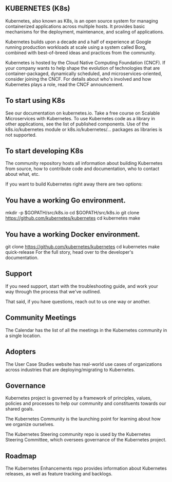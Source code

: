   ## KUBERNETES (K8s)

Kubernetes, also known as K8s, is an open source system for managing containerized applications across multiple hosts. It provides basic mechanisms for the deployment, maintenance, and scaling of applications.

Kubernetes builds upon a decade and a half of experience at Google running production workloads at scale using a system called Borg, combined with best-of-breed ideas and practices from the community.

Kubernetes is hosted by the Cloud Native Computing Foundation (CNCF). If your company wants to help shape the evolution of technologies that are container-packaged, dynamically scheduled, and microservices-oriented, consider joining the CNCF. For details about who's involved and how Kubernetes plays a role, read the CNCF announcement.

## To start using K8s
See our documentation on kubernetes.io.
Take a free course on Scalable Microservices with Kubernetes.
To use Kubernetes code as a library in other applications, see the list of published components. Use of the k8s.io/kubernetes module or k8s.io/kubernetes/... packages as libraries is not supported.

## To start developing K8s
The community repository hosts all information about building Kubernetes from source, how to contribute code and documentation, who to contact about what, etc.

If you want to build Kubernetes right away there are two options:

## You have a working Go environment.
mkdir -p $GOPATH/src/k8s.io
cd $GOPATH/src/k8s.io
git clone https://github.com/kubernetes/kubernetes
cd kubernetes
make

## You have a working Docker environment.
git clone https://github.com/kubernetes/kubernetes
cd kubernetes
make quick-release
For the full story, head over to the developer's documentation.

## Support
If you need support, start with the troubleshooting guide, and work your way through the process that we've outlined.

That said, if you have questions, reach out to us one way or another.

## Community Meetings
The Calendar has the list of all the meetings in the Kubernetes community in a single location.

## Adopters
The User Case Studies website has real-world use cases of organizations across industries that are deploying/migrating to Kubernetes.

## Governance
Kubernetes project is governed by a framework of principles, values, policies and processes to help our community and constituents towards our shared goals.

The Kubernetes Community is the launching point for learning about how we organize ourselves.

The Kubernetes Steering community repo is used by the Kubernetes Steering Committee, which oversees governance of the Kubernetes project.

## Roadmap
The Kubernetes Enhancements repo provides information about Kubernetes releases, as well as feature tracking and backlogs.


